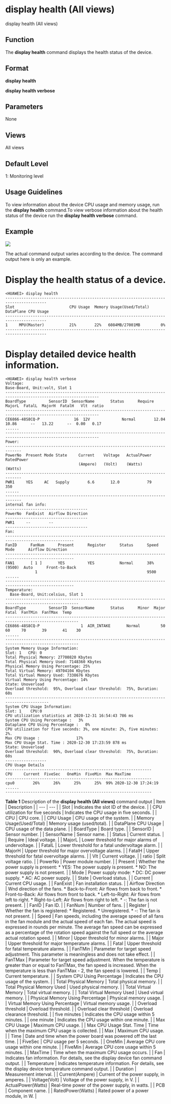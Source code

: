 display health (All views)
==========================

display health (All views)

Function
--------



The **display health** command displays the health status of the device.




Format
------

**display health**

**display health verbose**


Parameters
----------

None

Views
-----

All views


Default Level
-------------

1: Monitoring level


Usage Guidelines
----------------

To view information about the device CPU usage and memory usage, run the **display health** command.To view verbose information about the health status of the device run the **display health verbose** command.


Example
-------

![](../public_sys-resources/note_3.0-en-us.png) 

The actual command output varies according to the device. The command output here is only an example.


# Display the health status of a device.
```
<HUAWEI> display health
----------------------------------------------------------------------------------------         
Slot                        CPU Usage  Memory Usage(Used/Total)     DataPlane CPU Usage                                             
----------------------------------------------------------------------------------------  
1     MPU(Master)           21%        22%   6084MB/27001MB         0%                      
----------------------------------------------------------------------------------------

```

# Display detailed device health information.
```
<HUAWEI> display health verbose
Voltage:
Base-Board, Unit:volt, Slot 1
---------------------------------------------------------------------------------------------------------------
BoardType          SensorID  SensorName       Status      Require  MajorL  FatalL  MajorH  FatalH   Vlt  ratio
---------------------------------------------------------------------------------------------------------------
CE6866-48S8CQ-P               16  12V              Normal        12.04   10.86      --   13.22      --  0.00   0.17
......
---------------------------------------------------------------------------------------------------------------
Power:
-----------------------------------------------------------------------------
PowerNo  Present Mode State     Current    Voltage   ActualPower   RatedPower
                                (Ampere)   (Volt)    (Watts)       (Watts)
-----------------------------------------------------------------------------
PWR1     YES     AC   Supply        6.6       12.0            79          350
......
-----------------------------------------------------------------------------
internal fan info:
------------------------------------
PowerNo  FanExist  Airflow Direction
------------------------------------
PWR1     --        --
------------------------------------
Fan:
----------------------------------------------------------------------------------------------------
FanID      FanNum      Present      Register      Status      Speed      Mode      Airflow Direction
----------------------------------------------------------------------------------------------------
FAN1       [ 1 ]       YES          YES           Normal      38%(9500)  Auto      Front-to-Back
             1                                                9500
......
----------------------------------------------------------------------------------------------------
Temperature:
  Base-Board, Unit:celsius, Slot 1
------------------------------------------------------------------------------------------------------
BoardType          SensorID  SensorName       Status      Minor  Major  Fatal  FanTMin  FanTMax  Temp
------------------------------------------------------------------------------------------------------
CE6866-48S8CQ-P                  1  AIR_INTAKE       Normal         50     60     70       39       41    30
......
------------------------------------------------------------------------------------------------------
System Memory Usage Information:
Slot: 1   CPU: 0
Total Physical Memory: 27700820 Kbytes
Total Physical Memory Used: 7148360 Kbytes
Physical Memory Using Percentage: 25%
Total Virtual Memory: 49704104 Kbytes
Total Virtual Memory Used: 7338676 Kbytes
Virtual Memory Using Percentage: 14%
State: Unoverload
Overload threshold:  95%, Overload clear threshold:  75%, Duration:   60s
-----------------------------------------------------------------------------------------
System CPU Usage Information:
Slot: 1    CPU:0
CPU utilization statistics at 2020-12-31 16:54:43 786 ms
System CPU Using Percentage :   3%
Dataplane CPU Using Percentage :   0%
CPU utilization for five seconds: 3%, one minute: 2%, five minutes: 2%.
Max CPU Usage :                17%
Max CPU Usage Stat. Time : 2020-12-30 17:23:59 878 ms
State: Unoverload
Overload threshold:  90%, Overload clear threshold:  75%, Duration:   60s
------------------
CPU Usage Details
----------------------------------------------------------------
CPU     Current  FiveSec   OneMin  FiveMin  Max MaxTime
----------------------------------------------------------------
cpu0        26%      26%      25%      25%  99% 2020-12-30 17:24:19
......
----------------------------------------------------------------

```

**Table 1** Description of the **display health (All views)** command output
| Item | Description |
| --- | --- |
| Slot | Indicates the slot ID of the device. |
| CPU utilization for five seconds | Indicates the CPU usage in five seconds. |
| CPU | CPU core. |
| CPU Usage | CPU usage of the system. |
| Memory Usage(Used/Total) | Memory usage (used/total). |
| DataPlane CPU Usage | CPU usage of the data plane. |
| BoardType | Board type. |
| SensorID | Sensor number. |
| SensorName | Sensor name. |
| Status | Current status. |
| Require | Ideal voltage. |
| MajorL | Lower threshold for major alarms of undervoltage. |
| FatalL | Lower threshold for a fatal undervoltage alarm. |
| MajorH | Upper threshold for major overvoltage alarms. |
| FatalH | Upper threshold for fatal overvoltage alarms. |
| Vlt | Current voltage. |
| ratio | Split voltage ratio. |
| PowerNo | Power module number. |
| Present | Whether the power supply is present:   * YES: The power supply is present. * NO: The power supply is not present. |
| Mode | Power supply mode:   * DC: DC power supply. * AC: AC power supply. |
| State | Overload status. |
| Current | Current CPU usage. |
| FanExist | Fan installation status. |
| Airflow Direction | Wnd direction of the fans.   * Back-to-Front: Air flows from back to front. * Front-to-Back: Air flows from front to back. * Left-to-Right: Air flows from left to right. * Right-to-Left: Air flows from right to left. * -: The fan is not present. |
| FanID | Fan ID. |
| FanNum | Number of fans. |
| Register | Whether the fan is registered:   * Registered. * Unregistered. * -: The fan is not present. |
| Speed | Fan speeds, including the average speed of all fans in the fan module and the actual speed of each fan. The actual speed is expressed in rounds per minute. The average fan speed can be expressed as a percentage of the rotation speed against the full speed or the average actual rotation speed. |
| Minor | Upper threshold for minor alarms. |
| Major | Upper threshold for major temperature alarms. |
| Fatal | Upper threshold for fatal temperature alarms. |
| FanTMin | Parameter for target speed adjustment. This parameter is meaningless and does not take effect. |
| FanTMax | Parameter for target speed adjustment. When the temperature is greater than or equal to FanTMax, the fan speed is increased. When the temperature is less than FanTMax - 2, the fan speed is lowered. |
| Temp | Current temperature. |
| System CPU Using Percentage | Indicates the CPU usage of the system. |
| Total Physical Memory | Total physical memory. |
| Total Physical Memory Used | Used physical memory. |
| Total Virtual Memory | Total virtual memory. |
| Total Virtual Memory Used | Used virtual memory. |
| Physical Memory Using Percentage | Physical memory usage. |
| Virtual Memory Using Percentage | Virtual memory usage. |
| Overload threshold | Overload threshold. |
| Overload clear threshold | Overload clearance threshold. |
| five minutes | Indicates the CPU usage within 5 minutes. |
| one minute | Indicates the CPU usage within one minute. |
| Max CPU Usage | Maximum CPU usage. |
| Max CPU Usage Stat. Time | Time when the maximum CPU usage is collected. |
| Max | Maximum CPU usage. |
| Time | Date and time when the power board was powered off the last time. |
| FiveSec | CPU usage per 5 seconds. |
| OneMin | Average CPU core usage within one minute. |
| FiveMin | Average CPU core usage within 5 minutes. |
| MaxTime | Time when the maximum CPU usage occurs. |
| Fan | Indicates fan information. For details, see the display device fan command output. |
| Temperature | Indicates temperature information. For details, see the display device temperature command output. |
| Duration | Measurement interval. |
| Current(Ampere) | Current of the power supply, in amperes. |
| Voltage(Volt) | Voltage of the power supply, in V. |
| ActualPower(Watts) | Real-time power of the power supply, in watts. |
| PCB | Component name. |
| RatedPower(Watts) | Rated power of a power module, in W. |